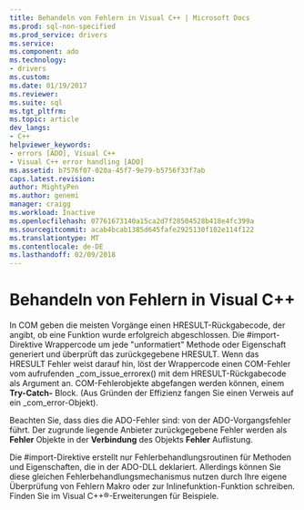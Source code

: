 ```yaml
---
title: Behandeln von Fehlern in Visual C++ | Microsoft Docs
ms.prod: sql-non-specified
ms.prod_service: drivers
ms.service: 
ms.component: ado
ms.technology:
- drivers
ms.custom: 
ms.date: 01/19/2017
ms.reviewer: 
ms.suite: sql
ms.tgt_pltfrm: 
ms.topic: article
dev_langs:
- C++
helpviewer_keywords:
- errors [ADO], Visual C++
- Visual C++ error handling [ADO]
ms.assetid: b7576f07-020a-45f7-9e79-b5756f33f7ab
caps.latest.revision: 
author: MightyPen
ms.author: genemi
manager: craigg
ms.workload: Inactive
ms.openlocfilehash: 07761673140a15ca2d7f28504528b418e4fc399a
ms.sourcegitcommit: acab4bcab1385d645fafe2925130f102e114f122
ms.translationtype: MT
ms.contentlocale: de-DE
ms.lasthandoff: 02/09/2018
---
```

# <a name="handling-errors-in-visual-c"></a>Behandeln von Fehlern in Visual C++
In COM geben die meisten Vorgänge einen HRESULT-Rückgabecode, der angibt, ob eine Funktion wurde erfolgreich abgeschlossen. Die #import-Direktive Wrappercode um jede "unformatiert" Methode oder Eigenschaft generiert und überprüft das zurückgegebene HRESULT. Wenn das HRESULT Fehler weist darauf hin, löst der Wrappercode einen COM-Fehler vom aufrufenden _com_issue_errorex() mit dem HRESULT-Rückgabecode als Argument an. COM-Fehlerobjekte abgefangen werden können, einem **Try-Catch-** Block. (Aus Gründen der Effizienz fangen Sie einen Verweis auf ein _com_error-Objekt).  
  
 Beachten Sie, dass dies die ADO-Fehler sind: von der ADO-Vorgangsfehler führt. Der zugrunde liegende Anbieter zurückgegebene Fehler werden als **Fehler** Objekte in der **Verbindung** des Objekts **Fehler** Auflistung.  
  
 Die #import-Direktive erstellt nur Fehlerbehandlungsroutinen für Methoden und Eigenschaften, die in der ADO-DLL deklariert. Allerdings können Sie diese gleichen Fehlerbehandlungsmechanismus nutzen durch Ihre eigene Überprüfung von Fehlern Makro oder zur Inlinefunktion-Funktion schreiben. Finden Sie im Visual C++®-Erweiterungen für Beispiele.
